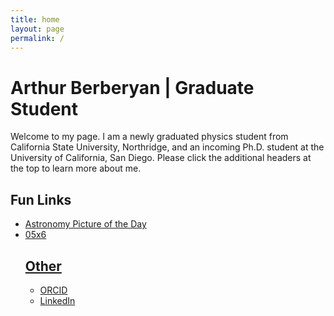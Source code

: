 ```yaml
---
title: home
layout: page
permalink: /
---
```

<html lang="en">
<head>
<title>Arthur Berberyan</title>
<meta name="google-site-verification" content="jFU2IiO8JgDQAU5ezo10jyJUL2tsa-I2r0Sb13pk2c0" />
</head>
<h1>Arthur Berberyan | Graduate Student</h1>
Welcome to my page. I am a newly graduated physics student from California State University, Northridge, and an incoming Ph.D. student at the University of California, San Diego. Please click the additional headers at the top to learn more about me.

<h2>Fun Links</h2>
<ul>
<li><a href="https://apod.nasa.gov/apod/astropix.html">Astronomy Picture of the Day
<li><a href="https://csh.bz/line/05x6.html">05x6
  
<h2>Other</h2>
<ul>
<li><a href="https://orcid.org/0009-0009-8695-2558">ORCID</li>
<li><a href="https://www.linkedin.com/in/arthurberberyan">LinkedIn</li>
<meta name="description" content="Academic website of Arthur Berberyan, graduate phd student, astronomer, researcher, UCSD.">
